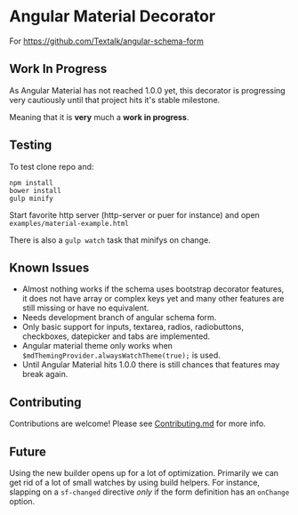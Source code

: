 Angular Material Decorator
==========================

For https://github.com/Textalk/angular-schema-form

Work In Progress
----------------
As Angular Material has not reached 1.0.0 yet, this decorator is progressing very cautiously until that project hits it's stable milestone.

Meaning that it is **very** much a **work in progress**.

Testing
------------
To test clone repo and:
```
npm install
bower install
gulp minify
```

Start favorite http server (http-server or puer for instance) and open
`examples/material-example.html`

There is also a `gulp watch` task that minifys on change.

Known Issues
------------
  * Almost nothing works if the schema uses bootstrap decorator features, it does not have array or complex keys yet and many other features are still missing or have no equivalent.
  * Needs development branch of angular schema form.
  * Only basic support for inputs, textarea, radios, radiobuttons, checkboxes, datepicker and tabs are implemented.
  * Angular material theme only works when `$mdThemingProvider.alwaysWatchTheme(true);` is used.
  * Until Angular Material hits 1.0.0 there is still chances that features may break again.

Contributing
------------
Contributions are welcome! Please see [Contributing.md](CONTRIBUTING.md) for more info.

Future
------
Using the new builder opens up for a lot of optimization. Primarily we can get rid of a lot of small
watches by using build helpers. For instance, slapping on a `sf-changed` directive *only* if the
form definition has an `onChange` option.
